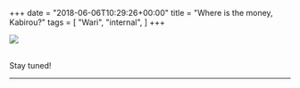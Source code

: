 +++
date = "2018-06-06T10:29:26+00:00"
title = "Where is the money, Kabirou?"
tags = [
    "Wari",
    "internal",
]
+++

<div class="container" style="width:auto">
  <a target="blank" href="https://image.ibb.co/fSjt5d/j6_3_1.jpg">
    <img src="https://image.ibb.co/fSjt5d/j6_3_1.jpg" style="max-width:100%">
  </a>
</div>
<br>
<!--more-->




Stay tuned!


<hr>
